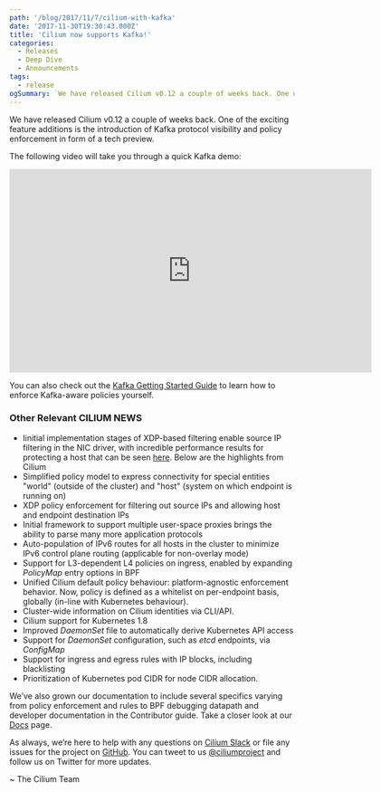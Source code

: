 ```yaml
---
path: '/blog/2017/11/7/cilium-with-kafka'
date: '2017-11-30T19:30:43.000Z'
title: 'Cilium now supports Kafka!'
categories:
  - Releases
  - Deep Dive
  - Announcements
tags:
  - release
ogSummary: `We have released Cilium v0.12 a couple of weeks back. One of the exciting feature additions is the introduction of Kafka protocol visibility and policy enforcement in form of a tech preview.`
---
```


We have released Cilium v0.12 a couple of weeks back. One of the exciting feature additions is the introduction of Kafka protocol visibility and policy enforcement in form of a tech preview.

The following video will take you through a quick Kafka demo:

<iframe data-preserve-html-node="true" width="640" height="360" src="https://www.youtube.com/embed/zK5hy6nsYEg" frameborder="0" gesture="media" allow="encrypted-media" allowfullscreen=""></iframe>

You can also check out the [Kafka Getting Started Guide](http://docs.cilium.io/en/stable/gettingstarted/#getting-started-using-kubernetes-with-kafka) to learn how to enforce Kafka-aware policies yourself.

### Other Relevant CILIUM NEWS

- Iinitial implementation stages of <nobr data-preserve-html-node="true">XDP-based</nobr> filtering enable source IP filtering in the NIC driver, with incredible performance results for protecting a host that can be seen [here](https://www.slideshare.net/ThomasGraf5/cilium-network-security-for-microservices#slide7). Below are the highlights from Cilium
- Simplified policy model to express connectivity for special entities "world" (outside of the cluster) and "host" (system on which endpoint is running on)
- XDP policy enforcement for filtering out source IPs and allowing host and endpoint destination IPs
- Initial framework to support multiple user-space proxies brings the ability to parse many more application protocols
- Auto-population of IPv6 routes for all hosts in the cluster to minimize IPv6 control plane routing (applicable for non-overlay mode)
- Support for L3-dependent L4 policies on ingress, enabled by expanding _PolicyMap_ entry options in BPF
- Unified Cilium default policy behaviour: platform-agnostic enforcement behavior. Now, policy is defined as a whitelist on per-endpoint basis, globally (in-line with Kubernetes behaviour).
- Cluster-wide information on Cilium identities via CLI/API.
- Cilium support for Kubernetes 1.8
- Improved _DaemonSet_ file to automatically derive Kubernetes API access
- Support for _DaemonSet_ configuration, such as _etcd_ endpoints, via _ConfigMap_
- Support for ingress and egress rules with IP blocks, including blacklisting
- Prioritization of Kubernetes pod CIDR for node CIDR allocation.

We’ve also grown our documentation to include several specifics varying from policy enforcement and rules to BPF debugging datapath and developer documentation in the Contributor guide. Take a closer look at our [Docs](http://cilium.readthedocs.io/en/stable/) page.

As always, we’re here to help with any questions on [Cilium Slack](https://cilium.herokuapp.com/) or file any issues for the project on [GitHub](https://github.com/cilium/cilium/issues). You can tweet to us [@ciliumproject](https://twitter.com/ciliumproject) and follow us on Twitter for more updates.

~ The Cilium Team
